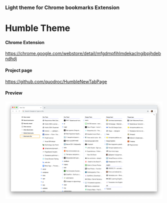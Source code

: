 ### Light theme for Chrome bookmarks Extension 
# Humble Theme


#### Chrome Extension
https://chrome.google.com/webstore/detail/mfgdmpfihlmdekaclngibpjhdebndhdj

#### Project page
https://github.com/quodroc/HumbleNewTabPage

#### Preview
 <img src="preview.png" alt="selected code" title="select code" style="max-width:100%; margin-top:10px; margin-bottom:60px; display:block">

